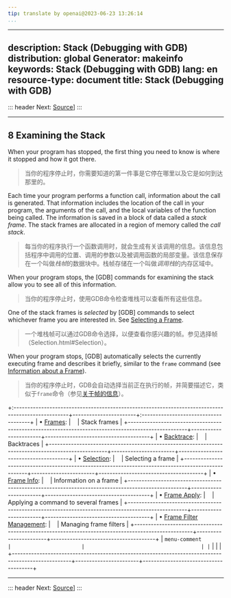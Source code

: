 ```yaml
---
tip: translate by openai@2023-06-23 13:26:14
...
```

---
description: Stack (Debugging with GDB)
distribution: global
Generator: makeinfo
keywords: Stack (Debugging with GDB)
lang: en
resource-type: document
title: Stack (Debugging with GDB)
---
::: header
Next: [Source](Source.html#Source)]
:::

---

## 8 Examining the Stack


When your program has stopped, the first thing you need to know is where it stopped and how it got there.

> 当你的程序停止时，你需要知道的第一件事是它停在哪里以及它是如何到达那里的。


Each time your program performs a function call, information about the call is generated. That information includes the location of the call in your program, the arguments of the call, and the local variables of the function being called. The information is saved in a block of data called a *stack frame*. The stack frames are allocated in a region of memory called the *call stack*.

> 每当你的程序执行一个函数调用时，就会生成有关该调用的信息。该信息包括程序中调用的位置、调用的参数以及被调用函数的局部变量。该信息保存在一个叫做*栈帧*的数据块中。栈帧存储在一个叫做*调用栈*的内存区域中。


When your program stops, the [GDB] commands for examining the stack allow you to see all of this information.

> 当你的程序停止时，使用GDB命令检查堆栈可以查看所有这些信息。


One of the stack frames is *selected* by [GDB] commands to select whichever frame you are interested in. See [Selecting a Frame](Selection.html#Selection).

> 一个堆栈帧可以通过GDB命令选择，以便查看你感兴趣的帧。参见选择帧（Selection.html#Selection）。


When your program stops, [GDB] automatically selects the currently executing frame and describes it briefly, similar to the `frame` command (see [Information about a Frame](Frame-Info.html#Frame-Info)).

> 当你的程序停止时，GDB会自动选择当前正在执行的帧，并简要描述它，类似于`frame`命令（参见[关于帧的信息](Frame-Info.html#Frame-Info)）。

+:--------------------------------------------------------------------------------------------------+-----------------------+:-------------------------------------+
| • [Frames](Frames.html#Frames):                                                    |                       | Stack frames                         |
+---------------------------------------------------------------------------------------------------+-----------------------+--------------------------------------+
| • [Backtrace](Backtrace.html#Backtrace):                                           |                       | Backtraces                           |
+---------------------------------------------------------------------------------------------------+-----------------------+--------------------------------------+
| • [Selection](Selection.html#Selection):                                           |                       | Selecting a frame                    |
+---------------------------------------------------------------------------------------------------+-----------------------+--------------------------------------+
| • [Frame Info](Frame-Info.html#Frame-Info):                                        |                       | Information on a frame               |
+---------------------------------------------------------------------------------------------------+-----------------------+--------------------------------------+
| • [Frame Apply](Frame-Apply.html#Frame-Apply):                                     |                       | Applying a command to several frames |
+---------------------------------------------------------------------------------------------------+-----------------------+--------------------------------------+
| • [Frame Filter Management](Frame-Filter-Management.html#Frame-Filter-Management): |                       | Managing frame filters               |
+---------------------------------------------------------------------------------------------------+-----------------------+--------------------------------------+
| ``menu-comment                                                                                  |                       |                                      | |``                                                                                               |                       |                                      |
+---------------------------------------------------------------------------------------------------+-----------------------+--------------------------------------+

---

::: header
Next: [Source](Source.html#Source)]
:::
